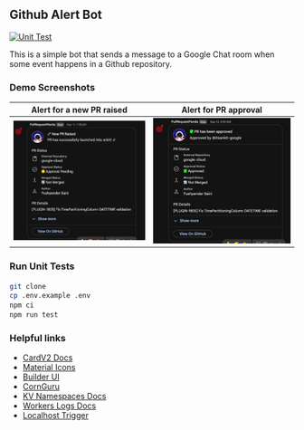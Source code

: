 ## Github Alert Bot
[![Unit Test](https://github.com/PushpenderSaini0/github-alert-bot/actions/workflows/unit-test.yml/badge.svg?branch=main)](https://github.com/PushpenderSaini0/github-alert-bot/actions/workflows/unit-test.yml)

This is a simple bot that sends a message to a Google Chat room when some event happens in a Github repository.

### Demo Screenshots

|                Alert for a new PR raised                 |                   Alert for PR approval                    |
| :------------------------------------------------------: | :--------------------------------------------------------: |
| <img src="./screenshot/pr_raised_alert.png" width="512"> | <img src="./screenshot/pr_approved_alert.png" width="512"> |

### Run Unit Tests

```bash
git clone
cp .env.example .env
npm ci
npm run test
```

### Helpful links

- [CardV2 Docs](https://developers.google.com/workspace/chat/api/reference/rest/v1/cards)
- [Material Icons](https://fonts.google.com/icons?icon.size=24&icon.color=%23e8eaed&icon.platform=android)
- [Builder UI](https://addons.gsuite.google.com/uikit/builder)
- [CornGuru](https://crontab.guru/)
- [KV Namespaces Docs](https://developers.cloudflare.com/workers/wrangler/configuration/#kv-namespaces)
- [Workers Logs Docs](https://developers.cloudflare.com/workers/observability/logs/workers-logs/)
- [Localhost Trigger](http://localhost:41125/__scheduled?cron=*+*+*+*+*")
